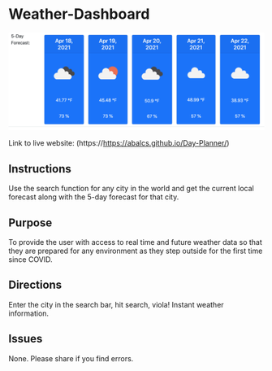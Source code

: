 # Weather-Dashboard

![Weather Dashboard Image](src/img/weatherdash.png)


Link to live website: (https://https://abalcs.github.io/Day-Planner/)

## Instructions
Use the search function for any city in the world and get the current local forecast along with the 5-day forecast for that city.  

## Purpose
To provide the user with access to real time and future weather data so that they are prepared for any environment as they step outside for the first time since COVID.  

## Directions
Enter the city in the search bar, hit search, viola!  Instant weather information.    

## Issues
None.  Please share if you find errors.
